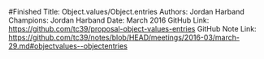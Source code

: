 #Finished
Title: Object.values/Object.entries
Authors: Jordan Harband
Champions: Jordan Harband
Date: March 2016
GitHub Link: https://github.com/tc39/proposal-object-values-entries
GitHub Note Link: https://github.com/tc39/notes/blob/HEAD/meetings/2016-03/march-29.md#objectvalues--objectentries

